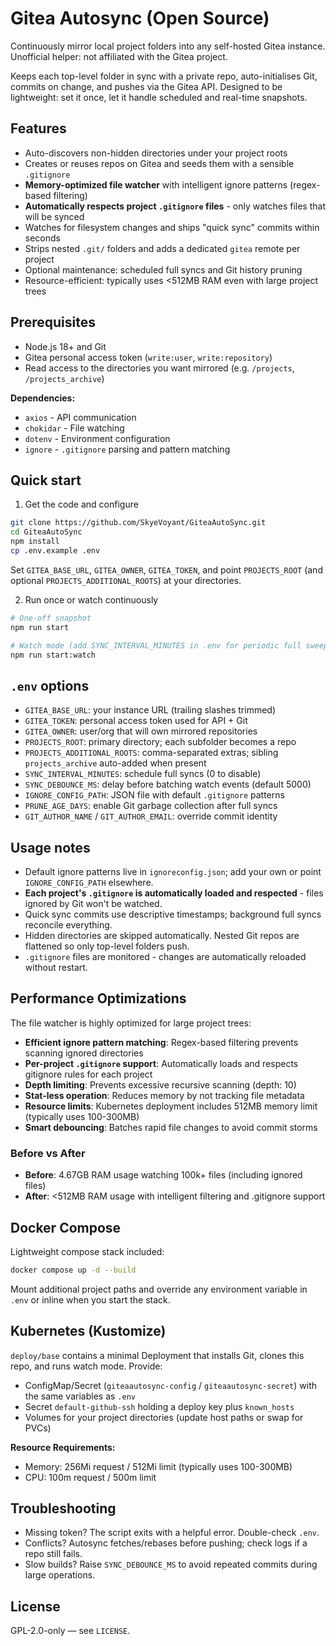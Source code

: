 # Gitea Autosync (Open Source)

Continuously mirror local project folders into any self-hosted Gitea instance.  
Unofficial helper: not affiliated with the Gitea project.

Keeps each top-level folder in sync with a private repo, auto-initialises Git, commits on change, and pushes via the Gitea API. Designed to be lightweight: set it once, let it handle scheduled and real-time snapshots.

## Features
- Auto-discovers non-hidden directories under your project roots
- Creates or reuses repos on Gitea and seeds them with a sensible `.gitignore`
- **Memory-optimized file watcher** with intelligent ignore patterns (regex-based filtering)
- **Automatically respects project `.gitignore` files** - only watches files that will be synced
- Watches for filesystem changes and ships "quick sync" commits within seconds
- Strips nested `.git/` folders and adds a dedicated `gitea` remote per project
- Optional maintenance: scheduled full syncs and Git history pruning
- Resource-efficient: typically uses <512MB RAM even with large project trees

## Prerequisites
- Node.js 18+ and Git
- Gitea personal access token (`write:user`, `write:repository`)
- Read access to the directories you want mirrored (e.g. `/projects`, `/projects_archive`)

**Dependencies:**
- `axios` - API communication
- `chokidar` - File watching
- `dotenv` - Environment configuration
- `ignore` - `.gitignore` parsing and pattern matching

## Quick start
1) Get the code and configure
```bash
git clone https://github.com/SkyeVoyant/GiteaAutoSync.git
cd GiteaAutoSync
npm install
cp .env.example .env
```
Set `GITEA_BASE_URL`, `GITEA_OWNER`, `GITEA_TOKEN`, and point `PROJECTS_ROOT` (and optional `PROJECTS_ADDITIONAL_ROOTS`) at your directories.

2) Run once or watch continuously
```bash
# One-off snapshot
npm run start

# Watch mode (add SYNC_INTERVAL_MINUTES in .env for periodic full sweeps)
npm run start:watch
```

## `.env` options
- `GITEA_BASE_URL`: your instance URL (trailing slashes trimmed)
- `GITEA_TOKEN`: personal access token used for API + Git
- `GITEA_OWNER`: user/org that will own mirrored repositories
- `PROJECTS_ROOT`: primary directory; each subfolder becomes a repo
- `PROJECTS_ADDITIONAL_ROOTS`: comma-separated extras; sibling `projects_archive` auto-added when present
- `SYNC_INTERVAL_MINUTES`: schedule full syncs (0 to disable)
- `SYNC_DEBOUNCE_MS`: delay before batching watch events (default 5000)
- `IGNORE_CONFIG_PATH`: JSON file with default `.gitignore` patterns
- `PRUNE_AGE_DAYS`: enable Git garbage collection after full syncs
- `GIT_AUTHOR_NAME` / `GIT_AUTHOR_EMAIL`: override commit identity

## Usage notes
- Default ignore patterns live in `ignoreconfig.json`; add your own or point `IGNORE_CONFIG_PATH` elsewhere.
- **Each project's `.gitignore` is automatically loaded and respected** - files ignored by Git won't be watched.
- Quick sync commits use descriptive timestamps; background full syncs reconcile everything.
- Hidden directories are skipped automatically. Nested Git repos are flattened so only top-level folders push.
- `.gitignore` files are monitored - changes are automatically reloaded without restart.

## Performance Optimizations
The file watcher is highly optimized for large project trees:
- **Efficient ignore pattern matching**: Regex-based filtering prevents scanning ignored directories
- **Per-project `.gitignore` support**: Automatically loads and respects gitignore rules for each project
- **Depth limiting**: Prevents excessive recursive scanning (depth: 10)
- **Stat-less operation**: Reduces memory by not tracking file metadata
- **Resource limits**: Kubernetes deployment includes 512MB memory limit (typically uses 100-300MB)
- **Smart debouncing**: Batches rapid file changes to avoid commit storms

### Before vs After
- **Before**: 4.67GB RAM usage watching 100k+ files (including ignored files)
- **After**: <512MB RAM usage with intelligent filtering and .gitignore support

## Docker Compose
Lightweight compose stack included:
```bash
docker compose up -d --build
```
Mount additional project paths and override any environment variable in `.env` or inline when you start the stack.

## Kubernetes (Kustomize)
`deploy/base` contains a minimal Deployment that installs Git, clones this repo, and runs watch mode. Provide:
- ConfigMap/Secret (`giteaautosync-config` / `giteaautosync-secret`) with the same variables as `.env`
- Secret `default-github-ssh` holding a deploy key plus `known_hosts`
- Volumes for your project directories (update host paths or swap for PVCs)

**Resource Requirements:**
- Memory: 256Mi request / 512Mi limit (typically uses 100-300MB)
- CPU: 100m request / 500m limit

## Troubleshooting
- Missing token? The script exits with a helpful error. Double-check `.env`.
- Conflicts? Autosync fetches/rebases before pushing; check logs if a repo still fails.
- Slow builds? Raise `SYNC_DEBOUNCE_MS` to avoid repeated commits during large operations.

## License
GPL-2.0-only — see `LICENSE`.
